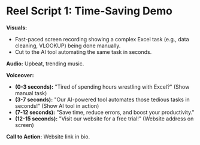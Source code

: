 # Reel Script 1: Time-Saving Demo

**Visuals:**
*   Fast-paced screen recording showing a complex Excel task (e.g., data cleaning, VLOOKUP) being done manually.
*   Cut to the AI tool automating the same task in seconds.

**Audio:** Upbeat, trending music.

**Voiceover:**
*   **(0-3 seconds):** "Tired of spending hours wrestling with Excel?" (Show manual task)
*   **(3-7 seconds):** "Our AI-powered tool automates those tedious tasks in seconds!" (Show AI tool in action)
*   **(7-12 seconds):** "Save time, reduce errors, and boost your productivity."
*   **(12-15 seconds):** "Visit our website for a free trial!" (Website address on screen)

**Call to Action:** Website link in bio.